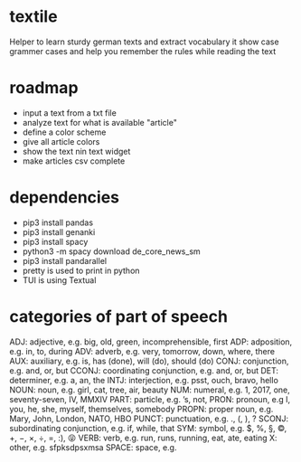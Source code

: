 # textile
Helper to learn sturdy german texts and extract vocabulary
it show case grammer cases and help you remember the rules
while reading the text

# roadmap
- input a text from a txt file
- analyze text for what is available "article"
- define a color scheme
- give all article colors
- show the text nin text widget
- make articles csv complete

# dependencies
- pip3 install pandas
- pip3 install genanki
- pip3 install spacy
- python3 -m spacy download de_core_news_sm
- pip3 install pandarallel
- pretty is used to print in python
- TUI is using Textual

# categories of part of speech
ADJ: adjective, e.g. big, old, green, incomprehensible, first
ADP: adposition, e.g. in, to, during
ADV: adverb, e.g. very, tomorrow, down, where, there
AUX: auxiliary, e.g. is, has (done), will (do), should (do)
CONJ: conjunction, e.g. and, or, but
CCONJ: coordinating conjunction, e.g. and, or, but
DET: determiner, e.g. a, an, the
INTJ: interjection, e.g. psst, ouch, bravo, hello
NOUN: noun, e.g. girl, cat, tree, air, beauty
NUM: numeral, e.g. 1, 2017, one, seventy-seven, IV, MMXIV
PART: particle, e.g. ’s, not,
PRON: pronoun, e.g I, you, he, she, myself, themselves, somebody
PROPN: proper noun, e.g. Mary, John, London, NATO, HBO
PUNCT: punctuation, e.g. ., (, ), ?
SCONJ: subordinating conjunction, e.g. if, while, that
SYM: symbol, e.g. $, %, §, ©, +, −, ×, ÷, =, :), 😝
VERB: verb, e.g. run, runs, running, eat, ate, eating
X: other, e.g. sfpksdpsxmsa
SPACE: space, e.g.
